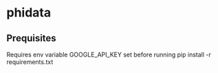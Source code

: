 # phidata

## Prequisites
Requires env variable GOOGLE_API_KEY set before running
pip install -r requirements.txt